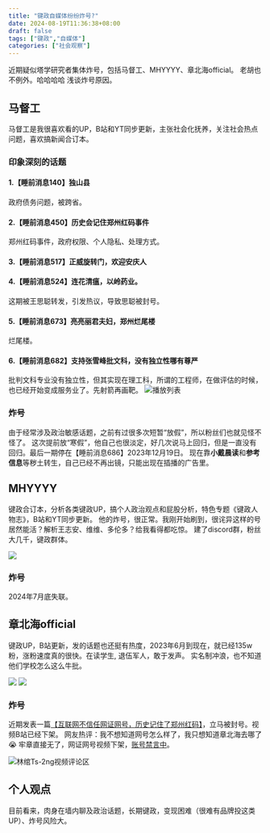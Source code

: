 ```yaml
---
title: "键政自媒体纷纷炸号?"
date: 2024-08-19T11:36:38+08:00
draft: false
tags: ["键政","自媒体"]
categories: ["社会观察"]
---
```


近期疑似塔学研究者集体炸号，包括马督工、MHYYYY、章北海official。
老胡也不例外。哈哈哈哈
浅谈炸号原因。

## 马督工

马督工是我很喜欢看的UP，B站和YT同步更新，主张社会化抚养，关注社会热点问题，喜欢搞新闻合订本。

### 印象深刻的话题

#### 1.【睡前消息140】独山县
政府债务问题，被跨省。
#### 2.【睡前消息450】历史会记住郑州红码事件
郑州红码事件，政府权限、个人隐私、处理方式。
#### 3.【睡前消息517】正威旋转门，欢迎安庆人

#### 4.【睡前消息524】连花清瘟，以岭药业。
这期被王思聪转发，引发热议，导致思聪被封号。
#### 5.【睡前消息673】亮亮丽君夫妇，郑州烂尾楼
烂尾楼。
#### 6.【睡前消息682】支持张雪峰批文科，没有独立性哪有尊严
批判文科专业没有独立性，但其实现在理工科，所谓的工程师，在做评估的时候，也已经开始变成服务业了。先射箭再画靶。
![播放列表](2024-08-19-11-43-55.png)

### 炸号
由于经常涉及政治敏感话题，之前有过很多次短暂“放假”，所以粉丝们也就见怪不怪了。
这次提前放“寒假”，他自己也很淡定，好几次说马上回归，但是一直没有回归。最后一期停在【睡前消息686】2023年12月19日。
现在靠**小戴晨读**和**参考信息**等秽土转生，自己已经不再出镜，只能出现在插播的广告里。

## MHYYYY
键政合订本，分析各类键政UP，搞个人政治观点和屁股分析，特色专题《键政人物志》，B站和YT同步更新。
他的炸号，很正常。我刚开始刷到，很诧异这样的号居然能活？解析王志安、维维、多伦多？给我看得都吃惊。
建了discord群，粉丝大几千，键政群体。

![](2024-08-19-12-08-20.png)

### 炸号
2024年7月底失联。

## 章北海official
键政UP，B站更新，发的话题也还挺有热度，2023年6月到现在，就已经135w粉，涨粉速度真的很快。在读学生, 退伍军人，敢于发声。
实名制冲浪，也不知道他们学校怎么这么牛批。

![](2024-08-19-12-24-03.png)
![](2024-08-19-12-25-01.png)

### 炸号
近期发表一篇[【互联网​不信任​网证​网号，历史​记住了​郑州​红码】](https://www.youtube.com/watch?v=OtE2ue6qnPU)，立马被封号。视频B站已经下架。
网友热评：我不想知道网号怎么样了，我只想知道章北海去哪了😭
牢章直接无了，网证网号视频下架，[账号禁言中](https://www.bilibili.com/video/BV1izeteSECP/)。

![林绾Ts-2ng视频评论区](2024-08-19-12-38-58.png)

## 个人观点
目前看来，肉身在墙内聊及政治话题，长期键政，变现困难（很难有品牌投这类UP）、炸号风险大。